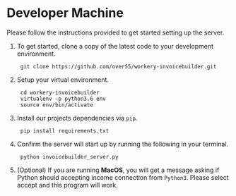 # Developer Machine
Please follow the instructions provided to get started setting up the server.

1. To get started, clone a copy of the latest code to your development environment.

        git clone https://github.com/over55/workery-invoicebuilder.git

2. Setup your virtual environment.

        cd workery-invoicebuilder
        virtualenv -p python3.6 env
        source env/bin/activate

3. Install our projects dependencies via ``pip``.

        pip install requirements.txt

4. Confirm the server will start up by running the following in your terminal.

        python invoicebuilder_server.py

5. (Optional) If you are running **MacOS**, you will get a message asking if Python should accepting income connection from ``Python3``. Please select accept and this program will work.
